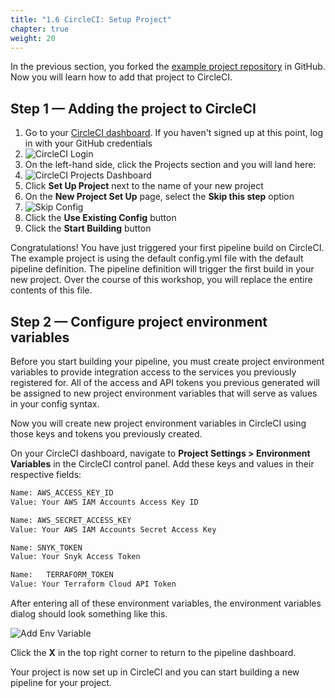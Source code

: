 ```yaml
---
title: "1.6 CircleCI: Setup Project"
chapter: true
weight: 20
---
```


In the previous section, you forked the [example project repository][1] in GitHub. Now you will learn how to add that project to CircleCI. 

## Step 1 &mdash; Adding the project to CircleCI

1. Go to your [CircleCI dashboard](https://circleci.com/vcs-authorize/). If you haven't signed up at this point, log in with your GitHub credentials
1. ![CircleCI Login](/images/circleci-signup.png) 
1. On the left-hand side, click the Projects section and you will land here:
1. ![CircleCI Projects Dashboard](/images/circleci-project-dashboard.png)
1. Click **Set Up Project** next to the name of your new project
1. On the **New Project Set Up** page, select the **Skip this step** option
1. ![Skip Config](/images/skip-config.png)
1. Click the **Use Existing Config** button
1. Click the **Start Building** button

Congratulations! You have just triggered your first pipeline build on CircleCI. The example project is using the default config.yml file with the default pipeline definition. The pipeline definition will trigger the first build in your new project. Over the course of this workshop, you will replace the entire contents of this file.

## Step 2 &mdash; Configure project environment variables

Before you start building your pipeline, you must create project environment variables to provide integration access to the services you previously registered for. All of the access and API tokens you previous generated will be assigned to new project environment variables that will serve as values in your config syntax.

Now you will create new project environment variables in CircleCI using those keys and tokens you previously created.

On your CircleCI dashboard, navigate to **Project Settings > Environment Variables** in the CircleCI control panel. Add these keys and values in their respective fields:

```bash
Name: AWS_ACCESS_KEY_ID 
Value: Your AWS IAM Accounts Access Key ID

Name: AWS_SECRET_ACCESS_KEY 
Value: Your AWS IAM Accounts Secret Access Key

Name: SNYK_TOKEN 
Value: Your Snyk Access Token

Name:   TERRAFORM_TOKEN 
Value: Your Terraform Cloud API Token
```

After entering all of these environment variables, the environment variables dialog should look something like this.

![Add Env Variable](/images/add-env-var.png)

Click the **X** in the top right corner to return to the pipeline dashboard.

Your project is now set up in CircleCI and you can start building a new pipeline for your project.

<!-- URL Links index -->
[1]: https://github.com/CircleCI-Public/aws-circleci-modernization-workshop-code
[2]: https://docs.github.com/en/github/authenticating-to-github/connecting-to-github-with-ssh
[3]: https://docs.github.com/en/github/authenticating-to-github/connecting-to-github-with-ssh/adding-a-new-ssh-key-to-your-github-account